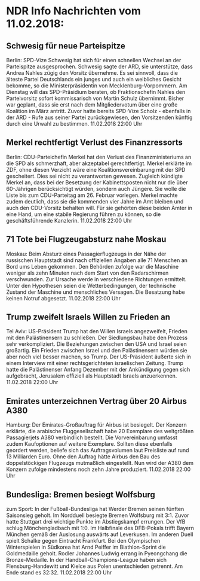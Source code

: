 # NDR Info Nachrichten vom 11.02.2018:


## Schwesig für neue Parteispitze
Berlin: 	SPD-Vize Schwesig hat sich für einen schnellen Wechsel an der Parteispitze ausgesprochen. Schwesig sagte der ARD, sie unterstütze, dass Andrea Nahles zügig den Vorsitz übernehme. Es sei sinnvoll, dass die älteste Partei Deutschlands ein junges und auch ein weibliches Gesicht bekomme, so die Ministerpräsidentin von Mecklenburg-Vorpommern. Am Dienstag will das SPD-Präsidium beraten, ob Fraktionschefin Nahles den Parteivorsitz sofort kommissarisch von Martin Schulz übernimmt. Bisher war geplant, dass sie erst nach dem Mitgliedervotum über eine große Koalition im März antritt. Zuvor hatte bereits SPD-Vize Scholz - ebenfalls in der ARD - Rufe aus seiner Partei zurückgewiesen, den Vorsitzenden künftig durch eine Urwahl zu bestimmen. 11.02.2018 22:00 Uhr 

## Merkel rechtfertigt Verlust des Finanzressorts
Berlin: CDU-Parteichefin Merkel hat den Verlust des Finanzministeriums an die SPD als schmerzhaft, aber akzeptabel gerechtfertigt. Merkel erklärte im ZDF, ohne diesen Verzicht wäre eine Koalitionsvereinbarung mit der SPD gescheitert. Dies sei nicht zu verantworten gewesen. Zugleich kündigte Merkel an, dass bei der Besetzung der Kabinettsposten nicht nur die über 60-Jährigen berücksichtigt würden, sondern auch Jüngere. Sie wolle die Liste bis zum CDU-Parteitag am 26. Februar vorlegen. Merkel machte zudem deutlich, dass sie die kommenden vier Jahre im Amt bleiben und auch den CDU-Vorsitz behalten will. Für sie gehörten diese beiden Ämter in eine Hand, um eine stabile Regierung führen zu können, so die geschäftsführende Kanzlerin. 11.02.2018 22:00 Uhr 

## 71 Tote bei Flugzeugabsturz nahe Moskau
Moskau: Beim Absturz eines Passagierflugzeugs in der Nähe der russischen Hauptstadt sind nach offiziellen Angaben alle 71 Menschen an Bord ums Leben gekommen. Den Behörden zufolge war die Maschine weniger als zehn Minuten nach dem Start von den Radarschirmen verschwunden. Zur Ursache werde in verschiedene Richtungen ermittelt. Unter den Hypothesen seien die Wetterbedingungen, der technische Zustand der Maschine und menschliches Versagen. Die Besatzung habe keinen Notruf abgesetzt. 11.02.2018 22:00 Uhr 

## Trump zweifelt Israels Willen zu Frieden an
Tel Aviv: US-Präsident Trump hat den Willen Israels angezweifelt, Frieden mit den Palästinensern zu schließen. Der Siedlungsbau habe den Prozess sehr verkompliziert. Die Beziehungen zwischen den USA und Israel seien großartig. Ein Frieden zwischen Israel und den Palästinensern würden sie aber noch viel besser machen, so Trump. Der US-Präsident äußerte sich in einem Interview mit einer rechtsgerichteten israelischen Zeitung. Trump hatte die Palästinenser Anfang Dezember mit der Ankündigung gegen sich aufgebracht, Jerusalem offiziell als Hauptstadt Israels anzuerkennen. 11.02.2018 22:00 Uhr 

## Emirates unterzeichnen Vertrag über 20 Airbus A380
Hamburg: Der Emirates-Großauftrag für Airbus ist besiegelt. Der Konzern erklärte, die arabische Fluggesellschaft habe 20 Exemplare des weltgrößten Passagierjets A380 verbindlich bestellt. Die Vorvereinbarung umfasst zudem Kaufoptionen auf weitere Exemplare. Sollten diese ebenfalls geordert werden, beliefe sich das Auftragsvolumen laut Preisliste auf rund 13 Milliarden Euro. Ohne den Auftrag hätte Airbus den Bau des doppelstöckigen Flugzeugs mutmaßlich eingestellt. Nun wird der A380 dem Konzern zufolge mindestens noch zehn Jahre produziert. 11.02.2018 22:00 Uhr 

## Bundesliga: Bremen besiegt Wolfsburg
zum Sport: In der Fußball-Bundesliga hat Werder Bremen seinen fünften Saisonsieg geholt. Im Nordduell besiegte Bremen Wolfsburg mit 3:1. Zuvor hatte Stuttgart drei wichtige Punkte im Abstiegskampf errungen. Der VfB schlug Mönchengladbach mit 1:0.
Im Halbfinale des DFB-Pokals trifft Bayern München gemäß der Auslosung auswärts auf Leverkusen. Im anderen Duell spielt Schalke gegen Eintracht Frankfurt. Bei den Olympischen Winterspielen in Südkorea hat Arnd Peiffer im Biathlon-Sprint die Goldmedaille geholt. Rodler Johannes Ludwig errang in Pyeongchang die Bronze-Medaille. In der Handball-Champions-League haben sich Flensburg-Handewitt und Kielce aus Polen unentschieden getrennt. Am Ende stand es 32:32. 11.02.2018 22:00 Uhr 
